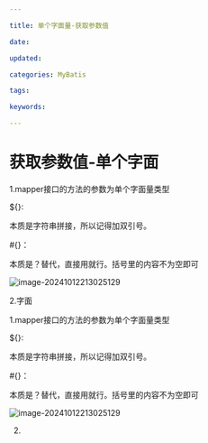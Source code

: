 ```yaml
---

title: 单个字面量-获取参数值

date: 

updated: 

categories: MyBatis

tags: 

keywords: 

---
```

# 获取参数值-单个字面

1.mapper接口的方法的参数为单个字面量类型

${}:

本质是字符串拼接，所以记得加双引号。

#{}：

本质是？替代，直接用就行。括号里的内容不为空即可

![image-20241012213025129](./../../TyporaImage/MyBatis/image-20241012213025129.png)



2.字面

1.mapper接口的方法的参数为单个字面量类型

${}:

本质是字符串拼接，所以记得加双引号。

#{}：

本质是？替代，直接用就行。括号里的内容不为空即可

![image-20241012213025129](./../../TyporaImage/MyBatis/image-20241012213025129.png)



2.